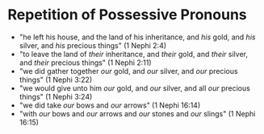 # Repetition of Possessive Pronouns

*   "he left his house, and the land of his inheritance, and *his* gold, and
    *his* silver, and *his* precious things" (1 Nephi 2:4)
*   "to leave the land of *their* inheritance, and *their* gold, and
    *their* silver, and *their* precious things" (1 Nephi 2:11)
*   "we did gather together *our* gold, and *our* silver, and *our* precious things"
    (1 Nephi 3:22)
*   "we would give unto him *our* gold, and *our* silver, and all *our* precious
    things" (1 Nephi 3:24)
*   "we did take *our* bows and *our* arrows" (1 Nephi 16:14)
*   "with *our* bows and *our* arrows and *our* stones and *our* slings" (1 Nephi 16:15)